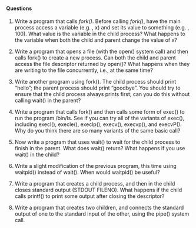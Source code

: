 #### Questions

1. Write a program that calls *fork()*. Before calling *fork()*, have the main process access a variable (e.g. , x) and set its value to something (e.g. , 100). What value is the variable in the child process? What happens to the variable when both the child and parent change the value of x? 

2. Write a program that opens a file (with the open() system call) and then calls fork() to create a new process. Can both the child and parent access the file descriptor returned by open()? What happens when they are writing to the file concurrently, i.e., at the same time? 
3. Write another program using fork(). The child process should print “hello”; the parent process should print “goodbye”. You should try to ensure that the child process always prints first; can you do this without calling wait() in the parent? 
4. Write a program that calls fork() and then calls some form of exec() to run the program /bin/ls. See if you can try all of the variants of exec(), including execl(), execle(), execlp(), execv(), execvp(), and execvP(). Why do you think there are so many variants of the same basic call? 
5. Now write a program that uses wait() to wait for the child process to finish in the parent. What does wait() return? What happens if you use wait() in the child?

6. Write a slight modification of the previous program, this time using waitpid() instead of wait(). When would waitpid() be useful? 
7. Write a program that creates a child process, and then in the child closes standard output (STDOUT FILENO). What happens if the child calls printf() to print some output after closing the descriptor? 
8. Write a program that creates two children, and connects the standard output of one to the standard input of the other, using the pipe() system call.